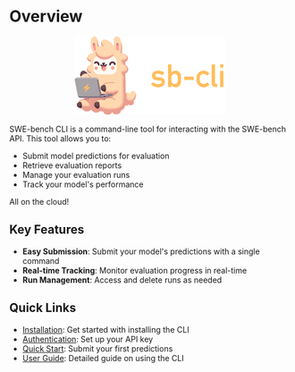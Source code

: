 # Overview

<div style="text-align:center">
    <img src="assets/logo.svg" alt="SWE-bench CLI" style="max-height: 10em"/>
</div>

SWE-bench CLI is a command-line tool for interacting with the SWE-bench API. This tool allows you to:

- Submit model predictions for evaluation
- Retrieve evaluation reports
- Manage your evaluation runs
- Track your model's performance

All on the cloud!

## Key Features

- **Easy Submission**: Submit your model's predictions with a single command
- **Real-time Tracking**: Monitor evaluation progress in real-time
- **Run Management**: Access and delete runs as needed

## Quick Links

- [Installation](installation.md): Get started with installing the CLI
- [Authentication](authentication.md): Set up your API key
- [Quick Start](quick-start.md): Submit your first predictions
- [User Guide](user-guide/index.md): Detailed guide on using the CLI